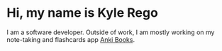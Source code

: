 # Hi, my name is Kyle Rego

I am a software developer. Outside of work, I am mostly working on my note-taking and flashcards app [Anki Books](https://github.com/KyleRego/anki_books).
